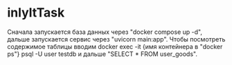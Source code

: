 # inlyItTask

Сначала запускается база данных через "docker compose up -d", дальше запускается сервис через "uvicorn main:app".
Чтобы посмотреть содержимое таблицы вводим docker exec -it {имя контейнера в "docker ps"} psql -U user testdb и дальше "SELECT * FROM user_goods".
